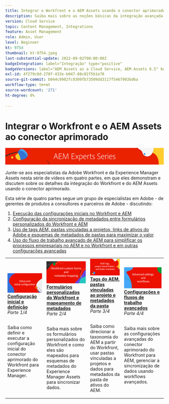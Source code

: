 ```yaml
---
title: Integrar o Workfront e o AEM Assets usando o conector aprimorado
description: Saiba mais sobre as noções básicas da integração avançada de conectores do Adobe Workfront e do Experience Manager Assets.
version: Cloud Service
topic: Content Management, Integrations
feature: Asset Management
role: Admin, User
level: Beginner
kt: 9754
thumbnail: kt-9754.jpeg
last-substantial-update: 2022-09-02T00:00:00Z
badgeIntegration: label="Integração" type="positive"
badgeVersions: label="AEM Assets as a Cloud Service, AEM Assets 6.5" before-title="false"
exl-id: 4f279c0d-270f-433e-b047-88c02f5b1e78
source-git-commit: b044c9982fc9309fb73509dd3117f5467903bd6a
workflow-type: tm+mt
source-wordcount: '271'
ht-degree: 0%

---
```


# Integrar o Workfront e o AEM Assets ao conector aprimorado

![Série para especialistas em AEM](./assets/banner.png)

Junte-se aos especialistas da Adobe Workfront e da Experience Manager Assets nesta série de vídeos em quatro partes, em que eles demonstram e discutem sobre os detalhes da integração do Workfront e do AEM Assets usando o conector aprimorado.

Esta série de quatro partes segue um grupo de especialistas em Adobe - de gerentes de produtos a consultores e parceiros de Adobe - discutindo:

1. [Execução das configurações iniciais no Workfront e AEM](./setup.md)
2. [Configuração da sincronização de metadados entre formulários personalizados do Workfront e AEM](./custom-forms.md)
3. [Uso de tags AEM, pastas vinculadas a projetos, links de ativos do Adobe e esquemas de metadados de pastas para maximizar o valor](./aem-tags-project-linked-folders-and-folder-metadata.md)
4. [Uso do fluxo de trabalho avançado de AEM para simplificar os processos empresariais no AEM e no Workfront e em outras configurações avançadas](./advanced-settings-and-workflows.md)

<table>
  <td>
      <a href="./setup.md">
        <img alt="Instalação e configuração inicial" 
             src="./assets/setup.png">
      </a>
      <div>
         <a href="./setup.md"><strong>Configuração inicial e definição</strong></a>
         <br/><em>Parte 1/4</em>
      </div>
      <p>
        <br/>
         Saiba como definir e executar a configuração inicial do conector aprimorado do Workfront para Experience Manager.
      </p>
   </td>
   <!-- Workfront custom forms and metadata mapping -->
   <td>
      <a href="./custom-forms.md">
        <img alt="Formulários personalizados do Workfront e mapeamento de metadados" 
             src="./assets/custom-forms.png">
      </a>
      <div>
         <a href="./custom-forms.md"><strong>Formulários personalizados do Workfront e mapeamento de metadados</strong></a>
         <br/><em>Parte 2/4</em>
      </div>
      <p>
        <br/>
         Saiba mais sobre os formulários personalizados do Workfront e como eles são mapeados para esquemas de metadados do Experience Manager Assets para sincronizar dados.
      </p>
    </td>
    <!-- AEM Tags, project linked folders, and folder metadata -->
    <td>
      <a href="./aem-tags-project-linked-folders-and-folder-metadata.md">
        <img alt="Tags do AEM, pastas vinculadas ao projeto e metadados da pasta" 
             src="./assets/aem-tags.png">
      </a>
      <div>
         <a href="./aem-tags-project-linked-folders-and-folder-metadata.md"><strong>Tags do AEM, pastas vinculadas ao projeto e metadados da pasta</strong></a>
         <br/><em>Parte 3/4</em> 
      </div>
      <p>
        <br/>
            Saiba como direcionar a taxonomia do AEM a partir do Workfront, usar pastas vinculadas a projetos e dados para metadados da pasta de ativos do AEM.
      </p>
   </td>   
   <!-- Advanced workflows -->
    <td>
      <a href="./advanced-settings-and-workflows.md">
        <img alt="Configurações e fluxos de trabalho avançados" 
             src="./assets/advanced.png">
      </a>
      <div>
         <a href="./advanced-settings-and-workflows.md"><strong>Configurações e fluxos de trabalho avançados</strong></a>
         <br/><em>Parte 4/4</em>
      </div>
      <p>
        <br/>
            Saiba mais sobre as configurações avançadas do conector aprimorado do Workfront para AEM, gerenciar a sincronização de dados usando workflows avançados.
      </p>
   </td>
  </tr>  
</tbody></table>

